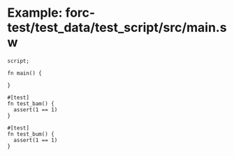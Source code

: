# Example: forc-test/test_data/test_script/src/main.sw

```sway
script;

fn main() {

}

#[test]
fn test_bam() {
  assert(1 == 1)
}

#[test]
fn test_bum() {
  assert(1 == 1)
}

```

